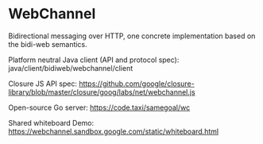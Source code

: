 # WebChannel
Bidirectional messaging over HTTP, one concrete implementation based on the bidi-web semantics.

Platform neutral Java client (API and protocol spec): java/client/bidiweb/webchannel/client

Closure JS API spec: https://github.com/google/closure-library/blob/master/closure/goog/labs/net/webchannel.js

Open-source Go server: https://code.taxi/samegoal/wc

Shared whiteboard Demo: https://webchannel.sandbox.google.com/static/whiteboard.html


